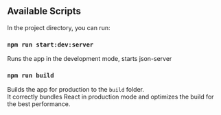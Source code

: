 ## Available Scripts

In the project directory, you can run:

### `npm run start:dev:server`

Runs the app in the development mode, starts json-server

### `npm run build`

Builds the app for production to the `build` folder.\
It correctly bundles React in production mode and optimizes the build for the best performance.